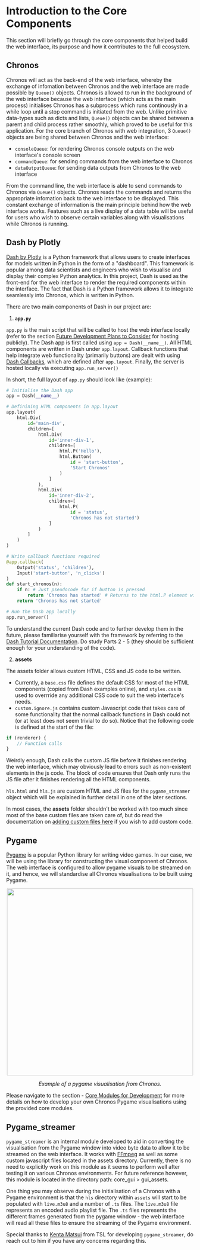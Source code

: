  # Introduction to the Core Components

This section will briefly go through the core components that helped build the web interface, its purpose and how it contributes to the full ecosystem. 

## Chronos
Chronos will act as the back-end of the web interface, whereby the exchange of infomation between Chronos and the web interface are made possible by `Queue()` objects. Chronos is 
allowed to run in the background of the web interface because the web interface (which acts as the main process) initialises Chronos has a subprocess which runs continously in a while loop until a stop command is initiated from the web. Unlike primitive data-types such as dicts and lists, `Queue()` objects can be shared between a parent and child process rather smoothly, which proved to be useful for this application. For the core branch of Chronos with web integration, 3 `Queue()` objects are being shared between Chronos and the web interface:

- `consoleQueue`: for rendering Chronos console outputs on the web interface's console screen
- `commandQueue`: for sending commands from the web interface to Chronos
- `dataOutputQueue`: for sending data outputs from Chronos to the web interface

From the command line, the web interface is able to send commands to Chronos via `Queue()` objects. Chronos reads the commands and returns the appropriate infomation back to the
web interface to be displayed. This constant exchange of information is the main principle behind how the web interface works. Features such as a live display of a data table
will be useful for users who wish to observe certain variables along with visualisations while Chronos is running.

## Dash by Plotly
[Dash by Plotly](https://plotly.com/dash/) is a Python framework that allows users to create interfaces for models written in Python in the form of a "dashboard". This framework
is popular among data scientists and engineers who wish to visualise and display their complex Python analytics. In this project, Dash is used as the front-end for the web interface
to render the required components within the interface. The fact that Dash is a Python framework allows it to integrate seamlessly into Chronos, which is written in Python. 

There are two main components of Dash in our project are:

1. **`app.py`**

`app.py` is the main script that will be called to host the web interface locally (refer to the section [Future Development Plans to Consider](future_development) for hosting publicly). 
The Dash app is first called using `app = Dash(__name__)`. All HTML components are written in Dash under `app.layout`. Callback functions that help integrate web functionality (primarily buttons)
are dealt with using [Dash Callbacks](https://dash.plotly.com/basic-callbacks), which are defined after `app.layout`. Finally, the server is hosted locally via executing `app.run_server()`

In short, the full layout of `app.py` should look like (example):

```python
# Initialise the Dash app
app = Dash(__name__)

# Definining HTML components in app.layout
app.layout( 
    html.Div(
        id='main-div',
        children=[
            html.Div(
                id='inner-div-1',
                children=[
                    html.P('Hello'),
                    html.Button(
                        id = 'start-button',
                        'Start Chronos'
                    )
                ]
            ),
            html.Div(
                id='inner-div-2',
                children=[
                    html.P(
                        id = 'status',
                        'Chronos has not started')
                ]
            )
        ]
    )
)

# Write callback functions required
@app.callback(
    Output('status', 'children'),
    Input('start-button', 'n_clicks')
)
def start_chronos(n):
    if n: # Just pseudocode for if button is pressed
        return 'Chronos has started' # Returns to the html.P element with id 'status'
    return 'Chronos has not started'

# Run the Dash app locally
app.run_server()

```

To understand the current Dash code and to further develop them in the future, please familiarise yourself with the framework by referring to the [Dash Tutorial Documentation](https://dash.plotly.com/layout). Do study Parts 2 - 5 (they should be sufficient enough for your understanding of the code).

2. **assets**

The assets folder allows custom HTML, CSS and JS code to be written. 
* Currently, a `base.css` file defines the default CSS for most of the HTML components (copied from Dash examples online), and `styles.css` is used to overrride any additional CSS code to suit the web interface's needs. 
* `custom.ignore.js` contains custom Javascript code that takes care of some functionality that the normal callback functions in Dash could not (or at least does not seem trivial to do so). Notice that
the following code is defined at the start of the file:

```javascript
if (renderer) { 
    // Function calls
}
```

Weirdly enough, Dash calls the custom JS file before it finishes rendering the web interface, which may obviously lead to errors such as non-existent elements in the js code. The block of code ensures
that Dash only runs the JS file after it finishes rendering all the HTML components. 

`hls.html` and `hls.js` are custom HTML and JS files for the `pygame_streamer` object which will be explained in further detail in one of the later sections.

In most cases, the **assets** folder shouldn't be worked with too much since most of the base custom files are taken care of, but do read the documentation on [adding custom files here](https://dash.plotly.com/external-resources) if you wish to add custom code.

## Pygame

[Pygame](https://www.pygame.org/news) is a popular Python library for writing video games. In our case, we will be using the library for constructing the visual component of Chronos. The web interface is configured to allow pygame visuals to be streamed on it, and hence, we will standardise all Chronos visualisations to be built using Pygame. 

<p align="center">
  <img src="../../assets/game_theory_visuals.png" width="500" height="500"/>
</p>
<p align="center"><i>Example of a pygame visualisation from Chronos.</i></p>

Please navigate to the section - [Core Modules for Development](core_design_principles) for more details on how to develop your own Chronos Pygame visualisations using the provided core modules. 

## Pygame_streamer

`pygame_streamer` is an internal module developed to aid in converting the visualisation from the Pygame window into video byte data to allow it to be streamed on the web interface. It works with [FFmpeg](prep_req) as well as some custom javascript files located in the assets directory. Currently, there is no need to explicitly work on this module as it seems to perform well after testing it on various Chronos environments. For future reference however, this module is located in the directory path: core_gui > gui_assets. 

One thing you may observe during the initialisation of a Chronos with a Pygame environment is that the `hls` directory within `assets` will start to be populated with `live.m3u8` and a number of `.ts` files. The `live.m3u8` file represents an encoded audio playlist file. The `.ts` files represents the different frames generated from the pygame window - the web interface will read all these files to ensure the streaming of the Pygame environment.

Special thanks to [Kenta Matsui](https://transport-systems.imperial.ac.uk/author/kenta-matsui/) from TSL for developing `pygame_streamer`, do reach out to him if you have any concerns regarding this.

